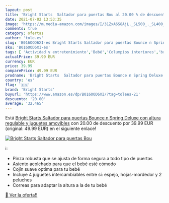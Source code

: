 ```yaml
---
layout: post
title: 'Bright Starts  Saltador para puertas Bou al 20.00 % de descuento'
date: 2021-07-02 13:53:35
image: 'https://m.media-amazon.com/images/I/31ZxA6S8AjL._SL500_._SL400_.jpg'
comments: true
category: ofertas
author: 'tole.es'
slug: 'B016OOD6XI-es Bright Starts Saltador para puertas Bounce n Spring Deluxe...'
sku: 'B016OOD6XI-es'
tags: [ 'Actividad y entretenimiento','Bebé','Columpios interiores','bright starts','juguetes', ]
actualPrice: 39.99 EUR
currency: EUR
price: 39.99
comparePrice: 49.99 EUR
prodname: 'Bright Starts  Saltador para puertas Bounce n Spring Deluxe con altura regulable y juguetes amovibles'
country: 'es'
flag: '🇪🇸'
brand: 'Bright Starts'
buyurl: 'https://www.amazon.es/dp/B016OOD6XI/?tag=tolees-21'
descuento: '20.00'
average: '32.465'
---
```


Está [Bright Starts  Saltador para puertas Bounce n Spring Deluxe con altura regulable y juguetes amovibles](https://www.amazon.es/dp/B016OOD6XI/?tag=tolees-21) con 20.00 de descuento por 39.99 EUR (original: 49.99 EUR) en el siguiente enlace!

[![Bright Starts  Saltador para puertas Bou](https://m.media-amazon.com/images/I/31ZxA6S8AjL._SL500_._SL400_.jpg)](https://www.amazon.es/dp/B016OOD6XI/?tag=tolees-21)

ℹ️:

- Pinza robusta que se ajusta de forma segura a todo tipo de puertas
- Asiento acolchado para que el bebé esté cómodo
- Cojín suave optima para tu bebé
- Incluye 4 juguetes intercambiables entre sí: espejo, hojas-mordedor y 2 peluches
- Correas para adaptar la altura a la de tu bebé

[🛒 Ver la oferta!!](https://www.amazon.es/dp/B016OOD6XI/?tag=tolees-21)
